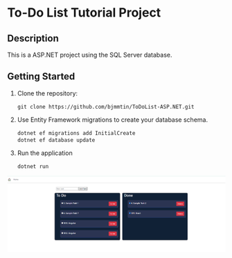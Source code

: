 # To-Do List Tutorial Project
## Description
This is a ASP.NET project using the SQL Server database.

## Getting Started

1. Clone the repository:
    ```
    git clone https://github.com/bjmmtin/ToDoList-ASP.NET.git

2. Use Entity Framework migrations to create your database schema.
    ```
    dotnet ef migrations add InitialCreate
    dotnet ef database update

3. Run the application
    ```
    dotnet run

<img src="sample.png">

